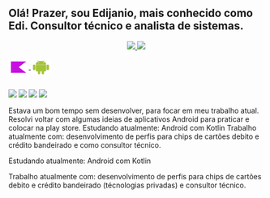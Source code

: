## Olá! Prazer, sou Edijanio, mais conhecido como Edi. Consultor técnico e analista de sistemas. 
<div align="center">
  <a href="https://github.com/rafaballerini">
  <img height="180em" src="https://github-readme-stats.vercel.app/api?username=edijaniosouza&show_icons=true&theme=dracula&include_all_commits=true&count_private=true"/>
  <img height="180em" src="https://github-readme-stats.vercel.app/api/top-langs/?username=edijaniosouza&layout=compact&langs_count=7&theme=dracula"/>
</div>
<div style="display: inline_block"><br>
  <img align="center" alt="edi-kotlin" height="30" width="40" src="https://raw.githubusercontent.com/devicons/devicon/master/icons/kotlin/kotlin-plain.svg">
  <img align="center" alt="edi-kotlin" height="30" width="40" src="https://raw.githubusercontent.com/devicons/devicon/master/icons/android/android-plain.svg">
</div>
  
  ##
 
<div> 
  <a href="https://www.linkedin.com/in/edijaniosouza/" target="_blank"><img src="https://img.shields.io/badge/-LinkedIn-%230077B5?style=for-the-badge&logo=linkedin&logoColor=white" target="_blank"></a> 
  <a href="https://www.instagram.com/edi_souza8/" target="_blank"><img src="https://img.shields.io/badge/-Instagram-%23E4405F?style=for-the-badge&logo=instagram&logoColor=white" target="_blank"></a>
    <a href="https://twitter.com/Ediiwo" target="_blank"><img src="https://img.shields.io/badge/-twitter-%230077B5?style=for-the-badge&logo=twitter&logoColor=white" target="_blank"></a>
  <a href = "mailto:edijanio.dev@gmail.com"><img src="https://img.shields.io/badge/-Gmail-%23333?style=for-the-badge&logo=gmail&logoColor=white" target="_blank"></a>
</div>
<div>
  <p>
    Estava um bom tempo sem desenvolver, para focar em meu trabalho atual. Resolvi voltar com algumas ideias de aplicativos Android para praticar e colocar na play store.
    Estudando atualmente: Android com Kotlin
    Trabalho atualmente com: desenvolvimento de perfis para chips de cartões debito e crédito bandeirado e como consultor técnico. 
  </p>
    <p>
    Estudando atualmente: Android com Kotlin
  </p>
  <p>
    Trabalho atualmente com: desenvolvimento de perfis para chips de cartões debito e crédito bandeirado (técnologias privadas) e consultor técnico. 
  </p>
</div>
